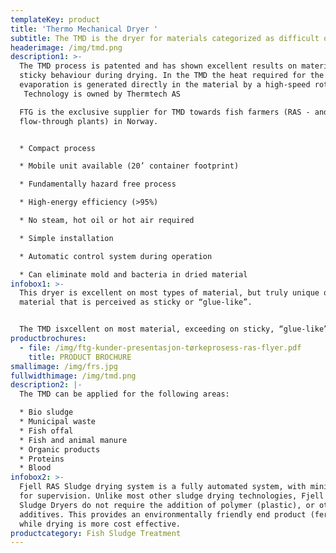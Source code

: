 ```yaml
---
templateKey: product
title: 'Thermo Mechanical Dryer '
subtitle: The TMD is the dryer for materials categorized as difficult or sticky to dry
headerimage: /img/tmd.png
description1: >-
  The TMD process is patented and has shown excellent results on materials with
  sticky behaviour during drying. In the TMD the heat required for the
  evaporation is generated directly in the material by a high-speed rotor.
   Technology is owned by Thermtech AS

  FTG is the exclusive supplier for TMD towards fish farmers (RAS - and
  flow-through plants) in Norway.


  * Compact process

  * Mobile unit available (20’ container footprint)

  * Fundamentally hazard free process

  * High-energy efficiency (>95%)

  * No steam, hot oil or hot air required

  * Simple installation

  * Automatic control system during operation

  * Can eliminate mold and bacteria in dried material
infobox1: >-
  This dryer is excellent on most types of material, but truly unique on
  material that is perceived as sticky or “glue-like”.


  The TMD isxcellent on most material, exceeding on sticky, “glue-like” material
productbrochures:
  - file: /img/ftg-kunder-presentasjon-tørkeprosess-ras-flyer.pdf
    title: PRODUCT BROCHURE
smallimage: /img/frs.jpg
fullwidthimage: /img/tmd.png
description2: |-
  The TMD can be applied for the following areas:

  * Bio sludge
  * Municipal waste
  * Fish offal
  * Fish and animal manure
  * Organic products
  * Proteins
  * Blood
infobox2: >-
  Fjell RAS Sludge drying system is a fully automated system, with minimal need
  for supervision. Unlike most other sludge drying technologies, Fjell RAS
  Sludge Dryers do not require the addition of polymer (plastic), or other
  additives. This provides an environmentally friendly end product (fertilizer),
  while drying is more cost effective.
productcategory: Fish Sludge Treatment
---
```


